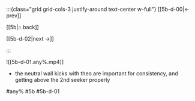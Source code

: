:::{class="grid grid-cols-3 justify-around text-center w-full"}
[[5b-d-00|← prev]]

[[5b|⌂ back]]

[[5b-d-02|next →]]

:::

![[5b-d-01.any%.mp4]]

* the neutral wall kicks with theo are important for consistency, and getting above the 2nd seeker properly

#any% #5b #5b-d-01
